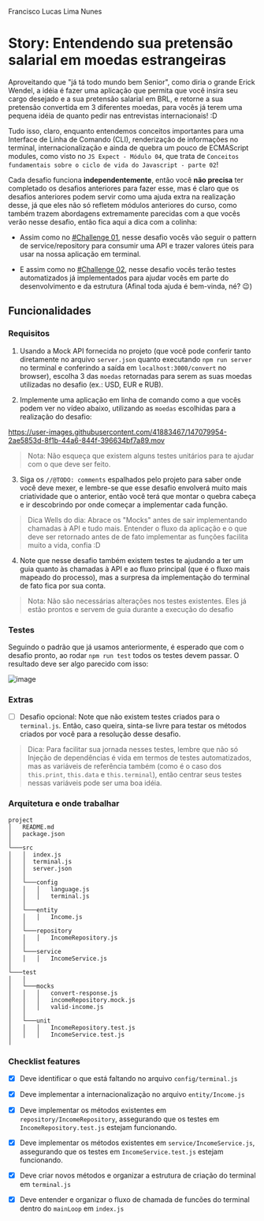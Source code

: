 Francisco Lucas Lima Nunes

# Story: Entendendo sua pretensão salarial em moedas estrangeiras 

Aproveitando que "já tá todo mundo bem Senior", como diria o grande Erick Wendel, a idéia é fazer
uma aplicação que permita que você insira seu cargo desejado e a sua pretensão salarial em BRL, e retorne a sua pretensão convertida em 3 diferentes moedas, para vocês já terem uma pequena idéia de 
quanto pedir nas entrevistas internacionais! :D 

Tudo isso, claro, enquanto entendemos conceitos importantes para uma Interface de Linha de Comando (CLI), renderização de informações no terminal, internacionalização e ainda de quebra um pouco de ECMAScript modules, como visto no `JS Expect - Módulo 04`, que trata de `Conceitos fundamentais sobre o ciclo de vida do Javascript - parte 02`!

Cada desafio funciona **independentemente**, então você **não precisa** ter completado os desafios anteriores para fazer esse, mas é claro que os desafios anteriores podem servir como uma ajuda extra na realização desse, já que eles não só refletem módulos anteriores do curso, como também trazem abordagens extremamente parecidas com a que vocês verão nesse desafio, então fica aqui a dica com a colinha:

* Assim como no [#Challenge 01](https://github.com/training-erickwendel/jsexpert-exercicio01-pokeapi), nesse desafio vocês vão seguir o pattern de service/repository para consumir uma API e trazer valores úteis para usar na nossa aplicação em terminal.

* E assim como no [#Challenge 02](https://github.com/training-erickwendel/jsexpert-challenge02-lifecycle), nesse desafio vocês terão testes automatizados já implementados para ajudar vocês em parte do desenvolvimento e da estrutura (Afinal toda ajuda é bem-vinda, né? 😉)


## Funcionalidades

### Requisitos
1. Usando a Mock API fornecida no projeto (que você pode conferir tanto diretamente no arquivo `server.json` quanto executando `npm run server` no terminal e conferindo a saída em `localhost:3000/convert` no browser), escolha 3 das `moedas` retornadas para serem as suas moedas utilizadas no desafio (ex.: USD, EUR e RUB).

2. Implemente uma aplicação em linha de comando como a que vocês podem ver no vídeo abaixo, utilizando as `moedas` escolhidas para a realização do desafio:

https://user-images.githubusercontent.com/41883467/147079954-2ae5853d-8f1b-44a6-844f-396634bf7a89.mov

> Nota: Não esqueça que existem alguns testes unitários para te ajudar com o que deve ser feito.

3. Siga os `//@TODO: comments` espalhados pelo projeto para saber onde você deve mexer, e lembre-se que esse desafio envolverá muito mais criatividade que o anterior, então você terá que montar o quebra cabeça e ir descobrindo por onde começar a implementar cada função.

> Dica Wells do dia: Abrace os "Mocks" antes de sair implementando chamadas à API e tudo mais. Entender o fluxo da aplicação e o que deve ser retornado antes de de fato implementar as funções facilita muito a vida, confia :D

4. Note que nesse desafio também existem testes te ajudando a ter um guia quanto às chamadas à API e ao fluxo principal (que é o fluxo mais mapeado do processo), mas a surpresa da implementação do terminal de fato fica por sua conta.

> Nota: Não são necessárias alterações nos testes existentes. Eles já estão prontos e servem de guia durante a execução do desafio

### Testes

Seguindo o padrão que já usamos anteriormente, é esperado que com o desafio pronto, ao rodar `npm run test` todos os testes devem passar. O resultado deve ser algo parecido com isso:

![image](https://user-images.githubusercontent.com/41883467/147080202-a47b8873-6e00-4d4e-b94b-a5e95933c50b.png)

### Extras

* [ ] Desafio opcional: Note que não existem testes criados para o `terminal.js`. Então, caso queira, sinta-se livre para testar os métodos criados por você para a resolução desse desafio. 

> Dica: Para facilitar sua jornada nesses testes, lembre que não só Injeção de dependências é vida em termos de testes automatizados, mas as variáveis de referência também (como é o caso dos `this.print`, `this.data` e `this.terminal`), então centrar seus testes nessas variáveis pode ser uma boa idéia.

### Arquitetura e onde trabalhar

```
project
│   README.md
│   package.json
│
└───src
│   │  index.js
│   │  terminal.js
│   │  server.json
│   │  
│   └───config
│   │   │   language.js    
│   │   │   terminal.js    
│   │  
│   └───entity
│   │   │   Income.js    
│   │
│   └───repository
│   │   │   IncomeRepository.js    
│   │  
│   └───service
│   │   │   IncomeService.js    
│   
└───test
│   │  
│   └───mocks
│   │   │   convert-response.js 
│   │   │   incomeRepository.mock.js 
│   │   │   valid-income.js 
│   │  
│   └───unit
│   │   │   IncomeRepository.test.js 
│   │   │   IncomeService.test.js     
│         
```

### Checklist features

* [x] Deve identificar o que está faltando no arquivo `config/terminal.js`

* [x] Deve implementar a internacionalização no arquivo `entity/Income.js`

* [x] Deve implementar os métodos existentes em `repository/IncomeRepository`, assegurando que os testes em `IncomeRepository.test.js` estejam funcionando.

* [x] Deve implementar os métodos existentes em `service/IncomeService.js`, assegurando que os testes em `IncomeService.test.js` estejam funcionando.

* [x] Deve criar novos métodos e organizar a estrutura de criação do terminal em `terminal.js`

* [x] Deve entender e organizar o fluxo de chamada de funcões do terminal dentro do `mainLoop` em `index.js`
